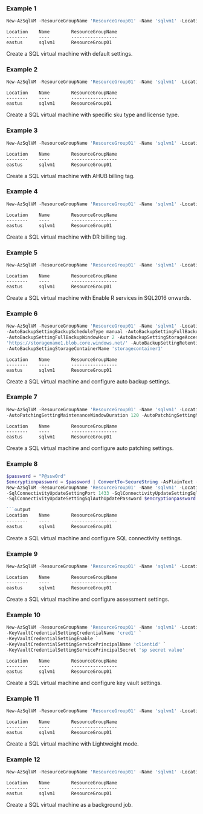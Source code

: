 ### Example 1
```powershell
New-AzSqlVM -ResourceGroupName 'ResourceGroup01' -Name 'sqlvm1' -Location 'eastus'
```

```output
Location	Name		ResourceGroupName
--------	----		-----------------
eastus		sqlvm1		ResourceGroup01	
```
Create a SQL virtual machine with default settings.

### Example 2
```powershell
New-AzSqlVM -ResourceGroupName 'ResourceGroup01' -Name 'sqlvm1' -Location 'eastus' -Sku 'Developer' -LicenseType 'PAYG'
```

```output
Location	Name		ResourceGroupName
--------	----		-----------------
eastus		sqlvm1		ResourceGroup01	
```

Create a SQL virtual machine with specific sku type and license type.

### Example 3
```powershell
New-AzSqlVM -ResourceGroupName 'ResourceGroup01' -Name 'sqlvm1' -Location 'eastus' -LicenseType 'AHUB'
```

```output
Location	Name		ResourceGroupName
--------	----		-----------------
eastus		sqlvm1		ResourceGroup01	
```

Create a SQL virtual machine with AHUB billing tag.

### Example 4
```powershell
New-AzSqlVM -ResourceGroupName 'ResourceGroup01' -Name 'sqlvm1' -Location 'eastus' -LicenseType 'DR'
```

```output
Location	Name		ResourceGroupName
--------	----		-----------------
eastus		sqlvm1		ResourceGroup01	
```

Create a SQL virtual machine with DR billing tag.

### Example 5
```powershell
New-AzSqlVM -ResourceGroupName 'ResourceGroup01' -Name 'sqlvm1' -Location 'eastus' -AdditionalFeatureServerConfigurationIsRServicesEnabled
```

```output
Location	Name		ResourceGroupName
--------	----		-----------------
eastus		sqlvm1		ResourceGroup01	
```

Create a SQL virtual machine with Enable R services in SQL2016 onwards.

### Example 6
```powershell
New-AzSqlVM -ResourceGroupName 'ResourceGroup01' -Name 'sqlvm1' -Location 'eastus' -AutoBackupSettingEnable `
-AutoBackupSettingBackupScheduleType manual -AutoBackupSettingFullBackupFrequency Weekly -AutoBackupSettingFullBackupStartTime 5 ` 
-AutoBackupSettingFullBackupWindowHour 2 -AutoBackupSettingStorageAccessKey 'keyvalue' -AutoBackupSettingStorageAccountUrl ` 
'https://storagename1.blob.core.windows.net/' -AutoBackupSettingRetentionPeriod 10 -AutoBackupSettingLogBackupFrequency 60 ` 
-AutoBackupSettingStorageContainerName 'storagecontainer1'
```

```output
Location	Name		ResourceGroupName
--------	----		-----------------
eastus		sqlvm1		ResourceGroup01	
```

Create a SQL virtual machine and configure auto backup settings.

### Example 7
```powershell
New-AzSqlVM -ResourceGroupName 'ResourceGroup01' -Name 'sqlvm1' -Location 'eastus' -AutoPatchingSettingDayOfWeek Thursday ` 
-AutoPatchingSettingMaintenanceWindowDuration 120 -AutoPatchingSettingMaintenanceWindowStartingHour 3 -AutoPatchingSettingEnable
```

```output
Location	Name		ResourceGroupName
--------	----		-----------------
eastus		sqlvm1		ResourceGroup01	
```

Create a SQL virtual machine and configure auto patching settings.

### Example 8
```powershell
$password = "P@ssw0rd"
$encryptionpassword = $password | ConvertTo-SecureString -AsPlainText -Force 
New-AzSqlVM -ResourceGroupName 'ResourceGroup01' -Name 'sqlvm1' -Location 'centralus' -SqlConnectivityUpdateSettingConnectivityType private ` 
-SqlConnectivityUpdateSettingPort 1433 -SqlConnectivityUpdateSettingSqlAuthUpdateUserName sa_user ` 
-SqlConnectivityUpdateSettingSqlAuthUpdatePassword $encryptionpassword

```output
Location	Name		ResourceGroupName
--------	----		-----------------
eastus		sqlvm1		ResourceGroup01	
```

Create a SQL virtual machine and configure SQL connectivity settings.

### Example 9
```powershell
New-AzSqlVM -ResourceGroupName 'ResourceGroup01' -Name 'sqlvm1' -Location 'eastus' -AssessmentSettingEnable
```

```output
Location	Name		ResourceGroupName
--------	----		-----------------
eastus		sqlvm1		ResourceGroup01	
```

Create a SQL virtual machine and configure assessment settings.

### Example 10
```powershell
New-AzSqlVM -ResourceGroupName 'ResourceGroup01' -Name 'sqlvm1' -Location 'eastus' -KeyVaultCredentialSettingAzureKeyVaultUrl 'keyvault url' `
-KeyVaultCredentialSettingCredentialName 'cred1' `
-KeyVaultCredentialSettingEnable `
-KeyVaultCredentialSettingServicePrincipalName 'clientid' `
-KeyVaultCredentialSettingServicePrincipalSecret 'sp secret value'
```

```output
Location	Name		ResourceGroupName
--------	----		-----------------
eastus		sqlvm1		ResourceGroup01	
```

Create a SQL virtual machine and configure key vault settings.

### Example 11
```powershell
New-AzSqlVM -ResourceGroupName 'ResourceGroup01' -Name 'sqlvm1' -Location 'eastus' -SqlManagementType 'Lightweight'
```

```output
Location	Name		ResourceGroupName
--------	----		-----------------
eastus		sqlvm1		ResourceGroup01	
```

Create a SQL virtual machine with Lightweight mode.

### Example 12
```powershell
New-AzSqlVM -ResourceGroupName 'ResourceGroup01' -Name 'sqlvm1' -Location 'eastus' -AsJob
```

```output
Location	Name		ResourceGroupName
--------	----		-----------------
eastus		sqlvm1		ResourceGroup01	
```

Create a SQL virtual machine as a background job.